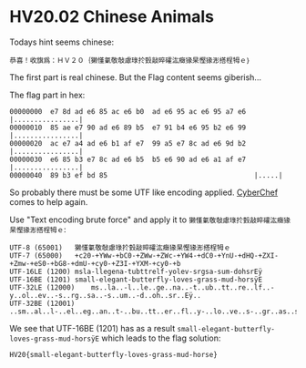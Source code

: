# HV20.02 Chinese Animals

Todays hint seems chinese:

    恭喜！收旗爲：ＨＶ２０｛獭慬氭敬敧慮琭扵瑴敲晬礭汯癥猭杲慳猭浵搭桯牳ｅ｝

The first part is real chinese. But the Flag content seems giberish...

The flag part in hex:

    00000000  e7 8d ad e6 85 ac e6 b0  ad e6 95 ac e6 95 a7 e6  |................|
    00000010  85 ae e7 90 ad e6 89 b5  e7 91 b4 e6 95 b2 e6 99  |................|
    00000020  ac e7 a4 ad e6 b1 af e7  99 a5 e7 8c ad e6 9d b2  |................|
    00000030  e6 85 b3 e7 8c ad e6 b5  b5 e6 90 ad e6 a1 af e7  |................|
    00000040  89 b3 ef bd 85                                    |.....|


So probably there must be some UTF like encoding applied. [CyberChef](https://gchq.github.io/CyberChef/) comes to help again.

Use "Text encoding brute force" and apply it to `獭慬氭敬敧慮琭扵瑴敲晬礭汯癥猭杲慳猭浵搭桯牳ｅ`:

    UTF-8 (65001)	獭慬氭敬敧慮琭扵瑴敲晬礭汯癥猭杲慳猭浵搭桯牳ｅ
    UTF-7 (65000)	+c20-+YWw-+bC0-+ZWw-+ZWc-+YW4-+dC0-+YnU-+dHQ-+ZXI-+Zmw-+eS0-+bG8-+dmU-+cy0-+Z3I-+YXM-+cy0-+b
    UTF-16LE (1200)	msla-llegena-tubttrelf-yolev-srgsa-sum-dohsrEÿ
    UTF-16BE (1201)	small-elegant-butterfly-loves-grass-mud-horsÿE
    UTF-32LE (12000)	ms..la..-l..le..ge..na..-t..ub..tt..re..lf..-y..ol..ev..-s..rg..sa..-s..um..-d..oh..sr..Eÿ..
    UTF-32BE (12001)	..sm..al..l-..el..eg..an..t-..bu..tt..er..fl..y-..lo..ve..s-..gr..as..s-..mu..d-..ho..rs..ÿE

We see that UTF-16BE (1201) has as a result `small-elegant-butterfly-loves-grass-mud-horsÿE` which leads to the flag solution:

    HV20{small-elegant-butterfly-loves-grass-mud-horse}
